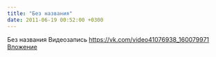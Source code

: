 ```yaml
---
title: "Без названия"
date: 2011-06-19 00:52:00 +0300
---
```


Без названия
Видеозапись
<a class="vk-attach" href="https://vk.com/video41076938_160079971">https://vk.com/video41076938_160079971</a>
<a class="vk-attach" href="https://vk.com/video41076938_160079971">Вложение</a>
